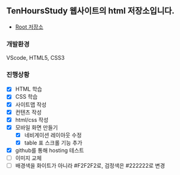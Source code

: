 TenHoursStudy 웹사이트의 html 저장소입니다.
--------------------

- [Root 저장소](https://github.com/Joshua-Shin/TenHoursStudy)

### 개발환경
VScode, HTML5, CSS3

### 진행상황
- [x] HTML 학습
- [x] CSS 학습
- [x] 사이트맵 작성
- [x] 컨텐츠 작성
- [x] html/css 작성
- [x] 모바일 화면 만들기
    - [x] 네비게이션 레이아웃 수정
    - [x] table 표 스크롤 기능 추가
- [x] github를 통해 hosting 테스트
- [ ] 이미지 교체
- [ ] 배경색을 화이트가 아니라 #F2F2F2로, 검정색은 #222222로 변경